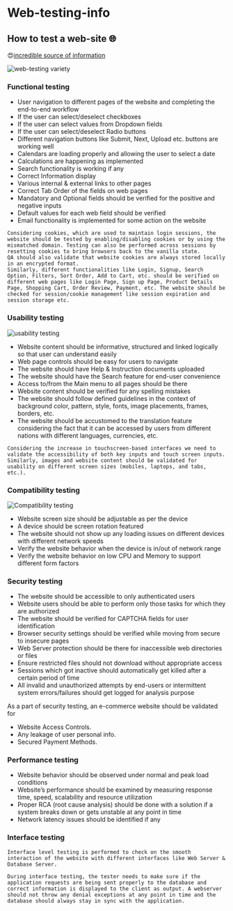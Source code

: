 # Web-testing-info

## How to test a web-site :globe_with_meridians:
:heart_eyes:[incredible source of information](https://www.softwaretestinghelp.com/web-application-testing/)

![web-testing variety](https://cdn.softwaretestinghelp.com/wp-content/qa/uploads/2018/04/WebTesting-Overview.jpg)

### Functional testing

* User navigation to different pages of the website and completing the end-to-end workflow
* If the user can select/deselect checkboxes
* If the user can select values from Dropdown fields
* If the user can select/deselect Radio buttons
* Different navigation buttons like Submit, Next, Upload etc. buttons are working well
* Calendars are loading properly and allowing the user to select a date
* Calculations are happening as implemented
* Search functionality is working if any
* Correct Information display
* Various internal & external links to other pages
* Correct Tab Order of the fields on web pages
* Mandatory and Optional fields should be verified for the positive and negative inputs
* Default values for each web field should be verified
* Email functionality is implemented for some action on the website

```
Considering cookies, which are used to maintain login sessions, the website should be tested by enabling/disabling cookies or by using the mismatched domain. Testing can also be performed across sessions by resetting cookies to bring browsers back to the vanilla state.
QA should also validate that website cookies are always stored locally in an encrypted format.
Similarly, different functionalities like Login, Signup, Search Option, Filters, Sort Order, Add to Cart, etc. should be verified on different web pages like Login Page, Sign up Page, Product Details Page, Shopping Cart, Order Review, Payment, etc. The website should be checked for session/cookie management like session expiration and session storage etc.

```
### Usability testing

![usability testing](https://cdn.softwaretestinghelp.com/wp-content/qa/uploads/2018/04/Usability-testing-Overview.jpg)

* Website content should be informative, structured and linked logically so that user can understand easily
* Web page controls should be easy for users to navigate
* The website should have Help & Instruction documents uploaded
* The website should have the Search feature for end-user convenience
* Access to/from the Main menu to all pages should be there
* Website content should be verified for any spelling mistakes
* The website should follow defined guidelines in the context of background color, pattern, style, fonts, image placements,    frames, borders, etc.
* The website should be accustomed to the translation feature considering the fact that it can be accessed by users from different nations with different languages, currencies, etc.

```
Considering the increase in touchscreen-based interfaces we need to validate the accessibility of both key inputs and touch screen inputs. Similarly, images and website content should be validated for usability on different screen sizes (mobiles, laptops, and tabs, etc.).
```

### Compatibility testing


![Compatibility testing](https://cdn.softwaretestinghelp.com/wp-content/qa/uploads/2018/04/Compatability-Testing.jpg)

* Website screen size should be adjustable as per the device
* A device should be screen rotation featured
* The website should not show up any loading issues on different devices with different network speeds
* Verify the website behavior when the device is in/out of network range
* Verify the website behavior on low CPU and Memory to support different form factors

### Security testing

* The website should be accessible to only authenticated users
* Website users should be able to perform only those tasks for which they are authorized
* The website should be verified for CAPTCHA fields for user identification
* Browser security settings should be verified while moving from secure to insecure pages
* Web Server protection should be there for inaccessible web directories or files
* Ensure restricted files should not download without appropriate access
* Sessions which got inactive should automatically get killed after a certain period of time
* All invalid and unauthorized attempts by end-users or intermittent system errors/failures should get logged for analysis purpose

As a part of security testing, an e-commerce website should be validated for

* Website Access Controls.
* Any leakage of user personal info.
* Secured Payment Methods.

### Performance testing

* Website behavior should be observed under normal and peak load conditions
* Website’s performance should be examined by measuring response time, speed, scalability and resource utilization
* Proper RCA (root cause analysis) should be done with a solution if a system breaks down or gets unstable at any point in time
* Network latency issues should be identified if any

### Interface testing

```
Interface level testing is performed to check on the smooth interaction of the website with different interfaces like Web Server & Database Server.

During interface testing, the tester needs to make sure if the application requests are being sent properly to the database and correct information is displayed to the client as output. A webserver should not throw any denial exceptions at any point in time and the database should always stay in sync with the application.

```
